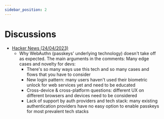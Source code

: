 ```yaml
---
sidebar_position: 2
---
```


# Discussions

- [Hacker News (24/04/2023)](https://news.ycombinator.com/item?id=35675567)
    - Why WebAuthn (passkeys' underlying technology) doesn't take off as expected. The main arguments in the comments:
      Many edge cases and novelty for devs: 
      - There's so many ways use this tech and so many cases and flows that you have
        to consider 
      - New login pattern: many users haven't used their biometric unlock for web services yet and need to be educated 
      - Cross-device & cross-platform questions: different UX on different browsers and devices need to be considered 
      - Lack of support by auth providers and tech stack: many existing authentication providers have no easy option to
        enable passkeys for most prevalent tech stacks